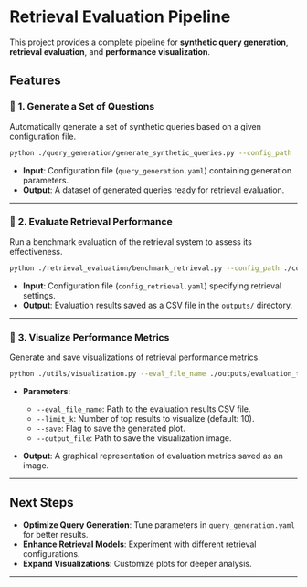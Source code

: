 # **Retrieval Evaluation Pipeline**

This project provides a complete pipeline for **synthetic query generation**, **retrieval evaluation**, and **performance visualization**.  

## **Features**
### 🔹 **1. Generate a Set of Questions**
Automatically generate a set of synthetic queries based on a given configuration file.

```bash
python ./query_generation/generate_synthetic_queries.py --config_path ./config_generation/query_generation.yaml
```

- **Input**: Configuration file (`query_generation.yaml`) containing generation parameters.  
- **Output**: A dataset of generated queries ready for retrieval evaluation.

---

### 🔹 **2. Evaluate Retrieval Performance**
Run a benchmark evaluation of the retrieval system to assess its effectiveness.

```bash
python ./retrieval_evaluation/benchmark_retrieval.py --config_path ./config_retrieval/config_retrieval.yaml
```

- **Input**: Configuration file (`config_retrieval.yaml`) specifying retrieval settings.  
- **Output**: Evaluation results saved as a CSV file in the `outputs/` directory.

---

### 🔹 **3. Visualize Performance Metrics**
Generate and save visualizations of retrieval performance metrics.

```bash
python ./utils/visualization.py --eval_file_name ./outputs/evaluation_test.csv --limit_k 10 --save --output_file ./outputs/metrics_viz.png
```

- **Parameters**:
  - `--eval_file_name`: Path to the evaluation results CSV file.
  - `--limit_k`: Number of top results to visualize (default: 10).
  - `--save`: Flag to save the generated plot.
  - `--output_file`: Path to save the visualization image.

- **Output**: A graphical representation of evaluation metrics saved as an image.

---

## **Next Steps**
- **Optimize Query Generation**: Tune parameters in `query_generation.yaml` for better results.
- **Enhance Retrieval Models**: Experiment with different retrieval configurations.
- **Expand Visualizations**: Customize plots for deeper analysis.

---
